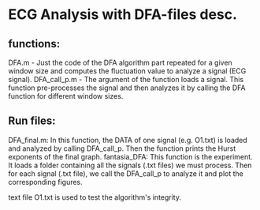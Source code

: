 # ECG Analysis with DFA-files desc.

## functions:
DFA.m - Just the code of the DFA algorithm part repeated for a given window size and computes the fluctuation value to analyze a signal (ECG signal). 
DFA_call_p.m - The argument of the function loads a signal. This function pre-processes the signal and then analyzes it by calling the DFA function for different window sizes. 

## Run files:
DFA_final.m: In this function, the DATA of one signal (e.g. O1.txt) is loaded and analyzed by calling DFA_call_p. Then the function prints the Hurst exponents of the final graph.
fantasia_DFA: This function is the experiment. It loads a folder containing all the signals (.txt files) we must process. Then for each signal (.txt file), we call the DFA_call_p to analyze it and plot the corresponding figures. 

text file O1.txt is used to test the algorithm's integrity.
